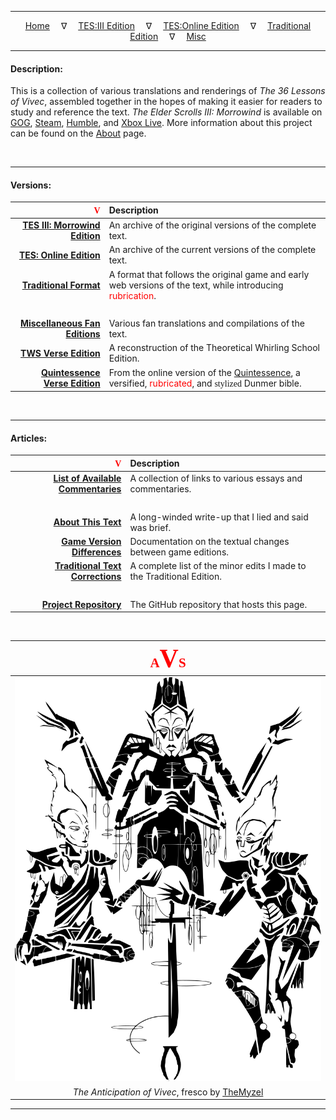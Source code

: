 
---

<!-- Local CSS Font Loading -->

<style>
@font-face {
    font-family: HayghinDaedric;
    src: url('assets/fonts/ttf/HayghinDaedric.ttf') format('truetype');
    font-weight: medium;
    font-style: normal;
}
</style>

<!-- Jekyll Page Links -->

<center>
<a href="index.html">Home</a>
&emsp;&nabla;&emsp;
<a href="documents/index-tes3.html">TES:III Edition</a>
&emsp;&nabla;&emsp;
<a href="documents/index-teso.html">TES:Online Edition</a>
&emsp;&nabla;&emsp;
<a href="documents/index-traditional.html">Traditional Edition</a>
&emsp;&nabla;&emsp;
<a href="documents/index-misc.html">Misc</a>
</center>

<!-- Markdown Body Below: -->

---

#### Description:

This is a collection of various translations and renderings of *The 36 Lessons of Vivec*, assembled together in the hopes of making it easier for readers to study and reference the text. *The Elder Scrolls III: Morrowind* is available on [GOG][1], [Steam][2], [Humble][3], and [Xbox Live][4]. More information about this project can be found on the [About][5] page.

[1]: https://www.gog.com/game/the_elder_scrolls_iii_morrowind_goty_edition
[2]: https://store.steampowered.com/app/22320/The_Elder_Scrolls_III_Morrowind_Game_of_the_Year_Edition/
[3]: https://www.humblebundle.com/store/the-elder-scrolls-iii-morrowind-game-of-the-year-edition
[4]: https://www.xbox.com/en-us/games/store/The-Elder-Scrolls-III-Morrowind/BXVCFBJBNS17
[5]: documents/articles/about_this_text.md

&#8203;

---

#### Versions:

| <span style="font-family:HayghinDaedric;color:red">V</span> | Description                              |
|----------------------------------------:|:-------------------------------------------------------------|
|     [__TES III: Morrowind Edition__][6] | An archive of the original versions of the complete text.    |
|            [__TES: Online Edition__][7] | An archive of the current versions of the complete text.     |
|             [__Traditional Format__][8] | A format that follows the original game and early web versions of the text, while introducing <span style="color:red">rubrication</span>. |
|                                 &#8203; | &#8203;                                                      |
|     [__Miscellaneous Fan Editions__][9] | Various fan translations and compilations of the text.       |
|             [__TWS Verse Edition__][10] | A reconstruction of the Theoretical Whirling School Edition. |
|    [__Quintessence Verse Edition__][11] | From the online version of the [Quintessence][12], a versified, <span style="color:red">rubricated</span>, and <span title="stylized" style="font-family:HayghinDaedric">stylized</span> Dunmer bible. |

[6]: documents/index-tes3.md
[7]: documents/index-teso.md
[8]: documents/index-traditional.md
[9]: documents/index-misc.md
[10]: documents/fanmade/index-misc_nigedo.md
[11]: https://mmillar-bolis.github.io/MDunmeris/documents/quintessence/info/codex/index-lessons.html
[12]: https://mmillar-bolis.github.io/MDunmeris/documents/quintessence/index.html

&#8203;

---

#### Articles:

| <span style="font-family:HayghinDaedric;color:red">V</span> | Description                                        |
|-----------------------------------------:|:----------------------------------------------------------------------|
| [__List of Available Commentaries__][13] | A collection of links to various essays and commentaries.             |
|                                  &#8203; | &#8203;                                                               |
|                 [__About This Text__][5] | A long-winded write-up that I lied and said was brief.                |
|       [__Game Version Differences__][15] | Documentation on the textual changes between game editions.           |
|   [__Traditional Text Corrections__][16] | A complete list of the minor edits I made to the Traditional Edition. |
|                                  &#8203; | &#8203;                                                               |
|             [__Project Repository__][17] | The GitHub repository that hosts this page.                           |

[13]: documents/articles/index-commentaries.md
[15]: documents/articles/game_version_differences.md
[16]: documents/articles/traditional_version_changes.md
[17]: https://github.com/mmillar-bolis/The-36-Lessons-of-Vivec

&#8203;

| <span style="font-family:HayghinDaedric;font-size:150%;color:red">A<span style="font-size:200%">V</span>S</span> |
|:-----------------------------------------------------:|
|                      ![The Anticipation of Vivec][18] |
| *The Anticipation of Vivec*, fresco by [TheMyzel][19] |

[18]: assets/images/frescos/fresco_anticipation_of_vivec.svg "The Anticipation of Vivec"
[19]: https://www.deviantart.com/themyzel/art/The-Anticipation-of-Vivec-142084895

---
